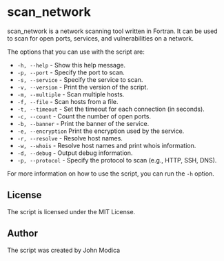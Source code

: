 # scan_network
scan_network is a network scanning tool written in Fortran. It can be used to scan for open ports, services, and vulnerabilities on a network. 


The options that you can use with the script are:

* `-h, --help` - Show this help message.
* `-p, --port` - Specify the port to scan.
* `-s, --service` - Specify the service to scan.
* `-v, --version` - Print the version of the script.
* `-m, --multiple` - Scan multiple hosts.
* `-f, --file` - Scan hosts from a file.
* `-t, --timeout` - Set the timeout for each connection (in seconds).
* `-c, --count` - Count the number of open ports.
* `-b, --banner` - Print the banner of the service.
* `-e, --encryption` Print the encryption used by the service.
* `-r, --resolve` - Resolve host names.
* `-w, --whois` - Resolve host names and print whois information.
* `-d, --debug` - Output debug information.
* `-p, --protocol` - Specify the protocol to scan (e.g., HTTP, SSH, DNS).

For more information on how to use the script, you can run the `-h` option.

## License

The script is licensed under the MIT License.

## Author

The script was created by John Modica
